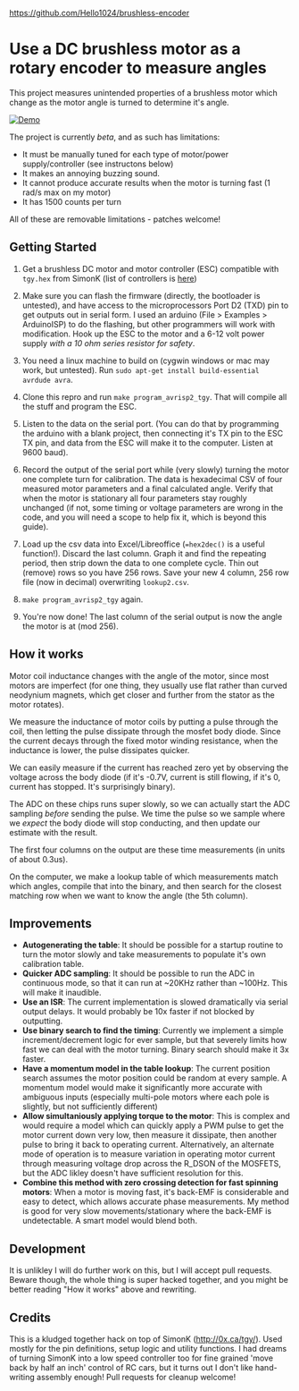 https://github.com/Hello1024/brushless-encoder

Use a DC brushless motor as a rotary encoder to measure angles
==============================================================

This project measures unintended properties of a brushless motor which change as the motor angle is turned to determine it's angle.

[![Demo](https://img.youtube.com/vi/YSzVXCdpdm4/0.jpg)](https://www.youtube.com/watch?v=YSzVXCdpdm4)

The project is currently *beta*, and as such has limitations:

* It must be manually tuned for each type of motor/power supply/controller (see instructons below)
* It makes an annoying buzzing sound.
* It cannot produce accurate results when the motor is turning fast (1 rad/s max on my motor)
* It has 1500 counts per turn


All of these are removable limitations - patches welcome!

Getting Started
---------------

1.  Get a brushless DC motor and motor controller (ESC) compatible with `tgy.hex` from SimonK (list of controllers is [here](https://docs.google.com/spreadsheet/ccc?key=0AhR02IDNb7_MdEhfVjk3MkRHVzhKdjU1YzdBQkZZRlE))

2.  Make sure you can flash the firmware (directly, the bootloader is untested), and have access to the microprocessors Port D2 (TXD) pin to get outputs out in serial form.   I used an arduino (File > Examples > ArduinoISP) to do the flashing, but other programmers will work with modification.   Hook up the ESC to the motor and a 6-12 volt power supply *with a 10 ohm series resistor for safety*.

3.  You need a linux machine to build on (cygwin windows or mac may work, but untested).  Run `sudo apt-get install build-essential avrdude avra`.

4.  Clone this repro and run `make program_avrisp2_tgy`.   That will compile all the stuff and program the ESC.

5.  Listen to the data on the serial port.  (You can do that by programming the arduino with a blank project, then connecting it's TX pin to the ESC TX pin, and data from the ESC will make it to the computer.  Listen at 9600 baud).

6.  Record the output of the serial port while (very slowly) turning the motor one complete turn for calibration.   The data is hexadecimal CSV of four measured motor parameters and a final calculated angle.   Verify that when the motor is stationary all four parameters stay roughly unchanged (if not, some timing or voltage parameters are wrong in the code, and you will need a scope to help fix it, which is beyond this guide).

7.  Load up the csv data into Excel/Libreoffice (`=hex2dec()` is a useful function!).  Discard the last column.  Graph it and find the repeating period, then strip down the data to one complete cycle.  Thin out (remove) rows so you have 256 rows.   Save your new 4 column, 256 row file (now in decimal) overwriting `lookup2.csv`.

8. `make program_avrisp2_tgy` again.

9.  You're now done!   The last column of the serial output is now the angle the motor is at (mod 256).


How it works
------------

Motor coil inductance changes with the angle of the motor, since most motors are imperfect (for one thing, they usually use flat rather than curved neodynium magnets, which get closer and further from the stator as the motor rotates).

We measure the inductance of motor coils by putting a pulse through the coil, then letting the pulse dissipate through the mosfet body diode.   Since the current decays through the fixed motor winding resistance, when the inductance is lower, the pulse dissipates quicker.

We can easily measure if the current has reached zero yet by observing the voltage across the body diode (if it's -0.7V, current is still flowing, if it's 0, current has stopped.  It's surprisingly binary).

The ADC on these chips runs super slowly, so we can actually start the ADC sampling *before* sending the pulse.   We time the pulse so we sample where we *expect* the body diode will stop conducting, and then update our estimate with the result.

The first four columns on the output are these time measurements (in units of about 0.3us).

On the computer, we make a lookup table of which measurements match which angles, compile that into the binary, and then search for the closest matching row when we want to know the angle (the 5th column).



Improvements
------------

 * **Autogenerating the table**:  It should be possible for a startup routine to turn the motor slowly and take measurements to populate it's own calibration table.
 * **Quicker ADC sampling**:  It should be possible to run the ADC in continuous mode, so that it can run at ~20KHz rather than ~100Hz.   This will make it inaudible.
 * **Use an ISR**:  The current implementation is slowed dramatically via serial output delays.  It would probably be 10x faster if not blocked by outputting.
 * **Use binary search to find the timing**:  Currently we implement a simple increment/decrement logic for ever sample, but that severely limits how fast we can deal with the motor turning.  Binary search should make it 3x faster.
 * **Have a momentum model in the table lookup**:  The current position search assumes the motor position could be random at every sample.  A momentum model would make it significantly more accurate with ambiguous inputs (especially multi-pole motors where each pole is slightly, but not sufficiently different)
 * **Allow simultaniously applying torque to the motor**:  This is complex and would require a model which can quickly apply a PWM pulse to get the motor current down very low, then measure it dissipate, then another pulse to bring it back to operating current.    Alternatively, an alternate mode of operation is to measure variation in operating motor current through measuring voltage drop across the R_DSON of the MOSFETS, but the ADC likley doesn't have sufficient resolution for this.
 * **Combine this method with zero crossing detection for fast spinning motors**:  When a motor is moving fast, it's back-EMF is considerable and easy to detect, which allows accurate phase measurements.   My method is good for very slow movements/stationary where the back-EMF is undetectable.  A smart model would blend both.


Development
-----------

It is unlikley I will do further work on this, but I will accept pull requests.  Beware though, the whole thing is super hacked together, and you might be better reading "How it works" above and rewriting.

Credits
-------

This is a kludged together hack on top of SimonK (http://0x.ca/tgy/).  Used mostly for the pin definitions, setup logic and utility functions.  I had dreams of turning SimonK into a low speed controller too for fine grained 'move back by half an inch' control of RC cars, but it turns out I don't like hand-writing assembly enough!   Pull requests for cleanup welcome!

